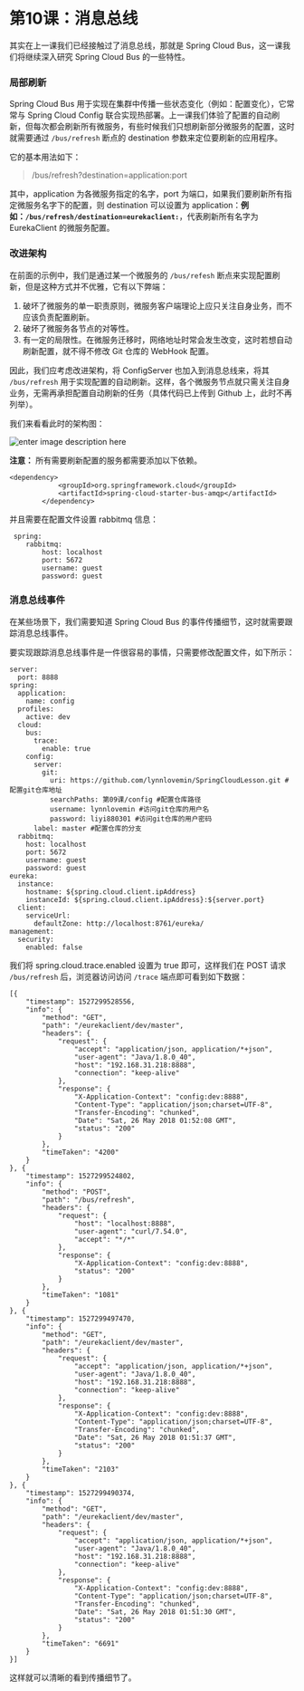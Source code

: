 # 第10课：消息总线

其实在上一课我们已经接触过了消息总线，那就是 Spring Cloud Bus，这一课我们将继续深入研究 Spring Cloud Bus 的一些特性。

### 局部刷新

Spring Cloud Bus 用于实现在集群中传播一些状态变化（例如：配置变化），它常常与 Spring Cloud Config 联合实现热部署。上一课我们体验了配置的自动刷新，但每次都会刷新所有微服务，有些时候我们只想刷新部分微服务的配置，这时就需要通过 `/bus/refresh` 断点的 destination 参数来定位要刷新的应用程序。

它的基本用法如下：

> /bus/refresh?destination=application:port

其中，application 为各微服务指定的名字，port 为端口，如果我们要刷新所有指定微服务名字下的配置，则 destination 可以设置为 application：**例如：`/bus/refresh/destination=eurekaclient:`**，代表刷新所有名字为 EurekaClient 的微服务配置。

### 改进架构

在前面的示例中，我们是通过某一个微服务的 `/bus/refesh` 断点来实现配置刷新，但是这种方式并不优雅，它有以下弊端：

1. 破坏了微服务的单一职责原则，微服务客户端理论上应只关注自身业务，而不应该负责配置刷新。
2. 破坏了微服务各节点的对等性。
3. 有一定的局限性。在微服务迁移时，网络地址时常会发生改变，这时若想自动刷新配置，就不得不修改 Git 仓库的 WebHook 配置。

因此，我们应考虑改进架构，将 ConfigServer 也加入到消息总线来，将其 `/bus/refresh` 用于实现配置的自动刷新。这样，各个微服务节点就只需关注自身业务，无需再承担配置自动刷新的任务（具体代码已上传到 Github 上，此时不再列举）。

我们来看看此时的架构图：

![enter image description here](http://images.gitbook.cn/cf2393b0-5f39-11e8-b82b-ffbb9d1e8856)

**注意：** 所有需要刷新配置的服务都需要添加以下依赖。

```
<dependency>
            <groupId>org.springframework.cloud</groupId>
            <artifactId>spring-cloud-starter-bus-amqp</artifactId>
        </dependency>
```

并且需要在配置文件设置 rabbitmq 信息：

```
 spring:
    rabbitmq:
        host: localhost
        port: 5672
        username: guest
        password: guest
```

### 消息总线事件

在某些场景下，我们需要知道 Spring Cloud Bus 的事件传播细节，这时就需要跟踪消息总线事件。

要实现跟踪消息总线事件是一件很容易的事情，只需要修改配置文件，如下所示：

```
server:
  port: 8888
spring:
  application:
    name: config
  profiles:
    active: dev
  cloud:
    bus:
      trace:
        enable: true
    config:
      server:
        git:
          uri: https://github.com/lynnlovemin/SpringCloudLesson.git #配置git仓库地址
          searchPaths: 第09课/config #配置仓库路径
          username: lynnlovemin #访问git仓库的用户名
          password: liyi880301 #访问git仓库的用户密码
      label: master #配置仓库的分支
  rabbitmq:
    host: localhost
    port: 5672
    username: guest
    password: guest
eureka:
  instance:
    hostname: ${spring.cloud.client.ipAddress}
    instanceId: ${spring.cloud.client.ipAddress}:${server.port}
  client:
    serviceUrl:
      defaultZone: http://localhost:8761/eureka/
management:
  security:
    enabled: false
```

我们将 spring.cloud.trace.enabled 设置为 true 即可，这样我们在 POST 请求 `/bus/refresh` 后，浏览器访问访问 `/trace` 端点即可看到如下数据：

```
[{
    "timestamp": 1527299528556,
    "info": {
        "method": "GET",
        "path": "/eurekaclient/dev/master",
        "headers": {
            "request": {
                "accept": "application/json, application/*+json",
                "user-agent": "Java/1.8.0_40",
                "host": "192.168.31.218:8888",
                "connection": "keep-alive"
            },
            "response": {
                "X-Application-Context": "config:dev:8888",
                "Content-Type": "application/json;charset=UTF-8",
                "Transfer-Encoding": "chunked",
                "Date": "Sat, 26 May 2018 01:52:08 GMT",
                "status": "200"
            }
        },
        "timeTaken": "4200"
    }
}, {
    "timestamp": 1527299524802,
    "info": {
        "method": "POST",
        "path": "/bus/refresh",
        "headers": {
            "request": {
                "host": "localhost:8888",
                "user-agent": "curl/7.54.0",
                "accept": "*/*"
            },
            "response": {
                "X-Application-Context": "config:dev:8888",
                "status": "200"
            }
        },
        "timeTaken": "1081"
    }
}, {
    "timestamp": 1527299497470,
    "info": {
        "method": "GET",
        "path": "/eurekaclient/dev/master",
        "headers": {
            "request": {
                "accept": "application/json, application/*+json",
                "user-agent": "Java/1.8.0_40",
                "host": "192.168.31.218:8888",
                "connection": "keep-alive"
            },
            "response": {
                "X-Application-Context": "config:dev:8888",
                "Content-Type": "application/json;charset=UTF-8",
                "Transfer-Encoding": "chunked",
                "Date": "Sat, 26 May 2018 01:51:37 GMT",
                "status": "200"
            }
        },
        "timeTaken": "2103"
    }
}, {
    "timestamp": 1527299490374,
    "info": {
        "method": "GET",
        "path": "/eurekaclient/dev/master",
        "headers": {
            "request": {
                "accept": "application/json, application/*+json",
                "user-agent": "Java/1.8.0_40",
                "host": "192.168.31.218:8888",
                "connection": "keep-alive"
            },
            "response": {
                "X-Application-Context": "config:dev:8888",
                "Content-Type": "application/json;charset=UTF-8",
                "Transfer-Encoding": "chunked",
                "Date": "Sat, 26 May 2018 01:51:30 GMT",
                "status": "200"
            }
        },
        "timeTaken": "6691"
    }
}]
```

这样就可以清晰的看到传播细节了。